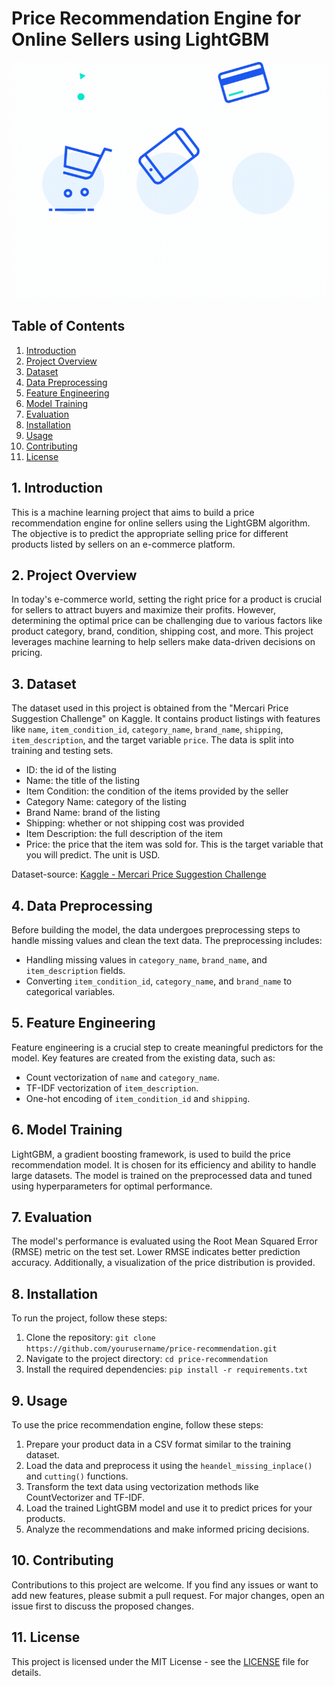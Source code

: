 # Price Recommendation Engine for Online Sellers using LightGBM
<p align="center">
  <img src="https://github.com/utkarshh27/Price-Recommendation-for-Online-Sellers/blob/01f1efda01281a9f15e19c82590fbc32c3db37c4/head1.gif?raw=true" alt="Price Recommendation Engine">
</p>

## Table of Contents
1. [Introduction](#Introduction)
2. [Project Overview](#project-overview)
3. [Dataset](#dataset)
4. [Data Preprocessing](#data-preprocessing)
5. [Feature Engineering](#feature-engineering)
6. [Model Training](#model-training)
7. [Evaluation](#evaluation)
8. [Installation](#installation)
9. [Usage](#usage)
10. [Contributing](#contributing)
11. [License](#license)

<a name="Introduction"/>

## 1. Introduction

This is a machine learning project that aims to build a price recommendation engine for online sellers using the LightGBM algorithm. The objective is to predict the appropriate selling price for different products listed by sellers on an e-commerce platform.

<a name="Project-Overview"/>

## 2. Project Overview

In today's e-commerce world, setting the right price for a product is crucial for sellers to attract buyers and maximize their profits. However, determining the optimal price can be challenging due to various factors like product category, brand, condition, shipping cost, and more. This project leverages machine learning to help sellers make data-driven decisions on pricing.

<a name="Dataset"/>

## 3. Dataset

The dataset used in this project is obtained from the "Mercari Price Suggestion Challenge" on Kaggle. It contains product listings with features like `name`, `item_condition_id`, `category_name`, `brand_name`, `shipping`, `item_description`, and the target variable `price`. The data is split into training and testing sets.
* ID: the id of the listing
* Name: the title of the listing
* Item Condition: the condition of the items provided by the seller
* Category Name: category of the listing
* Brand Name: brand of the listing
* Shipping: whether or not shipping cost was provided
* Item Description: the full description of the item
* Price: the price that the item was sold for. This is the target variable that you will predict. The unit is USD.

Dataset-source: [Kaggle - Mercari Price Suggestion Challenge](https://www.kaggle.com/competitions/mercari-price-suggestion-challenge/data)

<a name="Data-Preprocessing"/>

## 4. Data Preprocessing

Before building the model, the data undergoes preprocessing steps to handle missing values and clean the text data. The preprocessing includes:
- Handling missing values in `category_name`, `brand_name`, and `item_description` fields.
- Converting `item_condition_id`, `category_name`, and `brand_name` to categorical variables.

<a name="Feature-Engineering"/>

## 5. Feature Engineering

Feature engineering is a crucial step to create meaningful predictors for the model. Key features are created from the existing data, such as:
- Count vectorization of `name` and `category_name`.
- TF-IDF vectorization of `item_description`.
- One-hot encoding of `item_condition_id` and `shipping`.

<a name="Model-Training"/>

## 6. Model Training

LightGBM, a gradient boosting framework, is used to build the price recommendation model. It is chosen for its efficiency and ability to handle large datasets. The model is trained on the preprocessed data and tuned using hyperparameters for optimal performance.

<a name="Evaluation"/>

## 7. Evaluation

The model's performance is evaluated using the Root Mean Squared Error (RMSE) metric on the test set. Lower RMSE indicates better prediction accuracy. Additionally, a visualization of the price distribution is provided.

<a name="Installation"/>

## 8. Installation

To run the project, follow these steps:
1. Clone the repository: `git clone https://github.com/yourusername/price-recommendation.git`
2. Navigate to the project directory: `cd price-recommendation`
3. Install the required dependencies: `pip install -r requirements.txt`

<a name="Usage"/>

## 9. Usage

To use the price recommendation engine, follow these steps:
1. Prepare your product data in a CSV format similar to the training dataset.
2. Load the data and preprocess it using the `heandel_missing_inplace()` and `cutting()` functions.
3. Transform the text data using vectorization methods like CountVectorizer and TF-IDF.
4. Load the trained LightGBM model and use it to predict prices for your products.
5. Analyze the recommendations and make informed pricing decisions.

<a name="Contributing"/>

## 10. Contributing

Contributions to this project are welcome. If you find any issues or want to add new features, please submit a pull request. For major changes, open an issue first to discuss the proposed changes.

<a name="License"/>

## 11. License

This project is licensed under the MIT License - see the [LICENSE](LICENSE) file for details.
